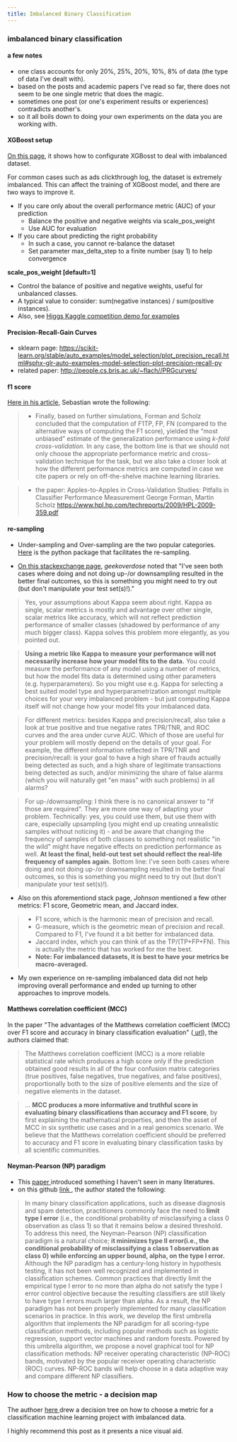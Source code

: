 ```yaml
---
title: Imbalanced Binary Classification
---
```


### imbalanced binary classification

#### a few notes

- one class accounts for only 20%, 25%, 20%, 10%, 8% of data (the type of data I've dealt with).
- based on the posts and academic papers I've read so far, there does not seem to be one single metric that does the magic.
- sometimes one post (or one's experiment results or experiences) contradicts another's.
- so it all boils down to doing your own experiments on the data you are working with.


#### XGBoost setup

[On this page](https://xgboost.readthedocs.io/en/latest/tutorials/param_tuning.html), it shows how to configurate XGBosst to deal with imbalanced dataset.

For common cases such as ads clickthrough log, the dataset is extremely imbalanced. This can affect the training of XGBoost model, and there are two ways to improve it.

- If you care only about the overall performance metric (AUC) of your prediction
  - Balance the positive and negative weights via scale_pos_weight
  - Use AUC for evaluation
- If you care about predicting the right probability
  - In such a case, you cannot re-balance the dataset
  - Set parameter max_delta_step to a finite number (say 1) to help convergence
  
  
**scale_pos_weight [default=1]**

- Control the balance of positive and negative weights, useful for unbalanced classes. 
- A typical value to consider: sum(negative instances) / sum(positive instances). 
- Also, see [Higgs Kaggle competition demo for examples](https://github.com/dmlc/xgboost/tree/master/demo/kaggle-higgs)

####  Precision-Recall-Gain Curves

- sklearn page: https://scikit-learn.org/stable/auto_examples/model_selection/plot_precision_recall.html#sphx-glr-auto-examples-model-selection-plot-precision-recall-py
- related paper: http://people.cs.bris.ac.uk/~flach//PRGcurves/


####  f1 score
<a href=https://sebastianraschka.com/faq/docs/computing-the-f1-score.html>Here in his article</a>, Sebastian wrote the following: 



> - Finally, based on further simulations, Forman and Scholz concluded that the computation of F1TP, FP, FN (compared to the alternative ways of computing the F1 score), yielded the “most unbiased” estimate of the generalization performance using *k-fold cross-validation.*
> In any case, the bottom line is that we should not only choose the appropriate performance metric and cross-validation technique for the task, but we also take a closer look at how the different performance metrics are computed in case we cite papers or rely on off-the-shelve machine learning libraries.

>- the paper: Apples-to-Apples in Cross-Validation Studies: Pitfalls in Classifier Performance Measurement George Forman, Martin Scholz
https://www.hpl.hp.com/techreports/2009/HPL-2009-359.pdf


####  re-sampling

- Under-sampling and Over-sampling are the two popular categories. [Here](https://github.com/scikit-learn-contrib/imbalanced-learn) is the python package that facilitates the re-sampling.

- [On this stackexchange page](https://stats.stackexchange.com/questions/222558/classification-evaluation-metrics-for-highly-imbalanced-data), *geekoverdose* noted that "I've seen both cases where doing and not doing up-/or downsampling resulted in the better final outcomes, so this is something you might need to try out (but don't manipulate your test set(s)!)."

> Yes, your assumptions about Kappa seem about right. Kappa as single, scalar metrics is mostly and advantage over other single, scalar metrics like accuracy, which will not reflect prediction performance of smaller classes (shadowed by performance of any much bigger class). Kappa solves this problem more elegantly, as you pointed out.

> **Using a metric like Kappa to measure your performance will not necessarily increase how your model fits to the data.** You could measure the performance of any model using a number of metrics, but how the model fits data is determined using other parameters (e.g. hyperparameters). So you might use e.g. Kappa for selecting a best suited model type and hyperparametrization amongst multiple choices for your very imbalanced problem - but just computing Kappa itself will not change how your model fits your imbalanced data.

> For different metrics: besides Kappa and precision/recall, also take a look at true positive and true negative rates TPR/TNR, and ROC curves and the area under curve AUC. Which of those are useful for your problem will mostly depend on the details of your goal. For example, the different information reflected in TPR/TNR and precision/recall: is your goal to have a high share of frauds actually being detected as such, and a high share of legitimate transactions being detected as such, and/or minimizing the share of false alarms (which you will naturally get "en mass" with such problems) in all alarms?

> For up-/downsampling: I think there is no canonical answer to "if those are required". They are more one way of adapting your problem. Technically: yes, you could use them, but use them with care, especially upsampling (you might end up creating unrealistic samples without noticing it) - and be aware that changing the frequency of samples of both classes to something not realistic "in the wild" might have negative effects on prediction performance as well. **At least the final, held-out test set should reflect the real-life frequency of samples again.** Bottom line: I've seen both cases where doing and not doing up-/or downsampling resulted in the better final outcomes, so this is something you might need to try out (but don't manipulate your test set(s)!).

- Also on this aforementiond stack page, *Johnson* mentioned a few other metrics: F1 score, Geometric mean, and Jaccard index.
> - F1 score, which is the harmonic mean of precision and recall.
> - G-measure, which is the geometric mean of precision and recall. Compared to F1, I've found it a bit better for imbalanced data.
> - Jaccard index, which you can think of as the TP/(TP+FP+FN). This is actually the metric that has worked for me the best.
> - **Note: For imbalanced datasets, it is best to have your metrics be macro-averaged.**


- My own experience on re-sampling imbalanced data did not help improving overall performance and ended up turning to other approaches to improve models.


####  Matthews correlation coefficient (MCC) 

In the paper "The advantages of the Matthews correlation coefficient (MCC) over F1 score and accuracy in binary classification evaluation" (<a href=https://bmcgenomics.biomedcentral.com/articles/10.1186/s12864-019-6413-7> url</a>), the authors claimed that:

> The Matthews correlation coefficient (MCC) is a more reliable statistical rate which produces a high score only if the prediction obtained good results in all of the four confusion matrix categories (true positives, false negatives, true negatives, and false positives), proportionally both to the size of positive elements and the size of negative elements in the dataset.

>... **MCC produces a more informative and truthful score in evaluating binary classifications than accuracy and F1 score**, by first explaining the mathematical properties, and then the asset of MCC in six synthetic use cases and in a real genomics scenario. We believe that the Matthews correlation coefficient should be preferred to accuracy and F1 score in evaluating binary classification tasks by all scientific communities.

####  Neyman-Pearson (NP) paradigm 

- This <a href=https://arxiv.org/pdf/2002.04592.pdf> paper </a> introduced something I haven't seen in many literatures. 
- on this github <a href=https://github.com/ZhaoRichard/nproc> link </a>, the author stated the following:
> In many binary classification applications, such as disease diagnosis and spam detection, practitioners commonly face the need to **limit type I error** (i.e., the conditional probability of misclassifying a class 0 observation as class 1) so that it remains below a desired threshold. To address this need, the Neyman-Pearson (NP) classification paradigm is a natural choice; **it minimizes type II error(i.e., the conditional probability of misclassifying a class 1 observation as class 0) while enforcing an upper bound, alpha, on the type I error.** Although the NP paradigm has a century-long history in hypothesis testing, it has not been well recognized and implemented in classification schemes. Common practices that directly limit the empirical type I error to no more than alpha do not satisfy the type I error control objective because the resulting classifiers are still likely to have type I errors much larger than alpha. As a result, the NP paradigm has not been properly implemented for many classification scenarios in practice. In this work, we develop the first umbrella algorithm that implements the NP paradigm for all scoring-type classification methods, including popular methods such as logistic regression, support vector machines and random forests. Powered by this umbrella algorithm, we propose a novel graphical tool for NP classification methods: NP receiver operating characteristic (NP-ROC) bands, motivated by the popular receiver operating characteristic (ROC) curves. NP-ROC bands will help choose in a data adaptive way and compare different NP classifiers.



<h3> How to choose the metric - a decision map </h3>

The authoer <a href=https://aidevelopmenthub.com/tour-of-evaluation-metrics-for-imbalanced-classification/> here </a> drew a decision tree on how to choose a metric for a classification machine learning project with imbalanced data. 

I highly recommend this post as it presents a nice visual aid.
